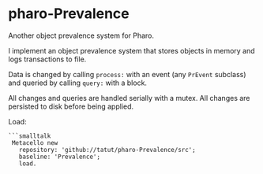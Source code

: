 # pharo-Prevalence
Another object prevalence system for Pharo.

I implement an object prevalence system that stores objects in memory and logs transactions to file.

Data is changed by calling `process:` with an event (any `PrEvent` subclass) and queried by calling
`query:` with a block.

All changes and queries are handled serially with a mutex. All changes are persisted to disk before 
being applied.

Load:
```
```smalltalk
 Metacello new
   repository: 'github://tatut/pharo-Prevalence/src';
   baseline: 'Prevalence';
   load.
```


